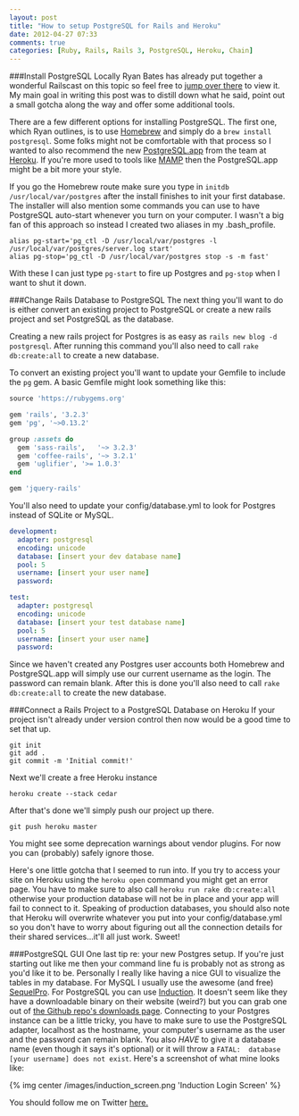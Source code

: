 ```yaml
---
layout: post
title: "How to setup PostgreSQL for Rails and Heroku"
date: 2012-04-27 07:33
comments: true
categories: [Ruby, Rails, Rails 3, PostgreSQL, Heroku, Chain]
---
```


###Install PostgreSQL Locally
Ryan Bates has already put together a wonderful Railscast on this topic so feel free to [jump over there](http://railscasts.com/episodes/342-migrating-to-postgresql) to view it. My main goal in writing this post was to distill down what he said, point out a small gotcha along the way and offer some additional tools.

There are a few different options for installing PostgreSQL. The first one, which Ryan outlines, is to use [Homebrew](http://mxcl.github.com/homebrew/) and simply do a `brew install postgresql`. Some folks might not be comfortable with that process so I wanted to also recommend the new [PostgreSQL.app](http://postgresapp.com/) from the team at [Heroku](http://www.heroku.com/). If you're more used to tools like [MAMP](http://www.mamp.info/en/index.html) then the PostgreSQL.app might be a bit more your style.

If you go the Homebrew route make sure you type in `initdb /usr/local/var/postgres` after the install finishes to init your first database. The installer will also mention some commands you can use to have PostgreSQL auto-start whenever you turn on your computer. I wasn't a big fan of this approach so instead I created two aliases in my .bash_profile.

```
alias pg-start='pg_ctl -D /usr/local/var/postgres -l /usr/local/var/postgres/server.log start'
alias pg-stop='pg_ctl -D /usr/local/var/postgres stop -s -m fast'
```
With these I can just type `pg-start` to fire up Postgres and `pg-stop` when I want to shut it down.

###Change Rails Database to PostgreSQL
The next thing you'll want to do is either convert an existing project to PostgreSQL or create a new rails project and set PostgreSQL as the database.

Creating a new rails project for Postgres is as easy as `rails new blog -d postgresql`. After running this command you'll also need to call `rake db:create:all` to create a new database.

To convert an existing project you'll want to update your Gemfile to include the `pg` gem. A basic Gemfile might look something like this:

``` ruby
source 'https://rubygems.org'

gem 'rails', '3.2.3'
gem 'pg', '~>0.13.2'

group :assets do
  gem 'sass-rails',   '~> 3.2.3'
  gem 'coffee-rails', '~> 3.2.1'
  gem 'uglifier', '>= 1.0.3'
end

gem 'jquery-rails'

```
You'll also need to update your config/database.yml to look for Postgres instead of SQLite or MySQL.

``` yaml config/database.yml
development:
  adapter: postgresql
  encoding: unicode
  database: [insert your dev database name]
  pool: 5
  username: [insert your user name]
  password:

test:
  adapter: postgresql
  encoding: unicode
  database: [insert your test database name]
  pool: 5
  username: [insert your user name]
  password:
```
Since we haven't created any Postgres user accounts both Homebrew and PostgreSQL.app will simply use our current username as the login. The password can remain blank. After this is done you'll also need to call `rake db:create:all` to create the new database.

###Connect a Rails Project to a PostgreSQL Database on Heroku
If your project isn't already under version control then now would be a good time to set that up.

```
git init
git add .
git commit -m 'Initial commit!'
```
Next we'll create a free Heroku instance
```
heroku create --stack cedar
```
After that's done we'll simply push our project up there.
```
git push heroku master
```
You might see some deprecation warnings about vendor plugins. For now you can (probably) safely ignore those.

Here's one little gotcha that I seemed to run into. If you try to access your site on Heroku using the `heroku open` command you might get an error page. You have to make sure to also call `heroku run rake db:create:all` otherwise your production database will not be in place and your app will fail to connect to it. Speaking of production databases, you should also note that Heroku will overwrite whatever you put into your config/database.yml so you don't have to worry about figuring out all the connection details for their shared services...it'll all just work. Sweet!

###PostgreSQL GUI
One last tip re: your new Postgres setup. If you're just starting out like me then your command line fu is probably not as strong as you'd like it to be. Personally I really like having a nice GUI to visualize the tables in my database. For MySQL I usually use the awesome (and free) [SequelPro](http://www.sequelpro.com/). For PostgreSQL you can use [Induction](http://inductionapp.com/). It doesn't seem like they have a downloadable binary on their website (weird?) but you can grab one out of [the Github repo's downloads page](https://github.com/Induction/Induction/downloads). Connecting to your Postgres instance can be a little tricky, you have to make sure to use the PostgreSQL adapter, localhost as the hostname, your computer's username as the user and the password can remain blank. You also *HAVE* to give it a database name (even though it says it's optional) or it will throw a `FATAL:  database [your username] does not exist`. Here's a screenshot of what mine looks like:

{% img center /images/induction_screen.png 'Induction Login Screen' %}

You should follow me on Twitter [here.](http://twitter.com/rob_dodson)
